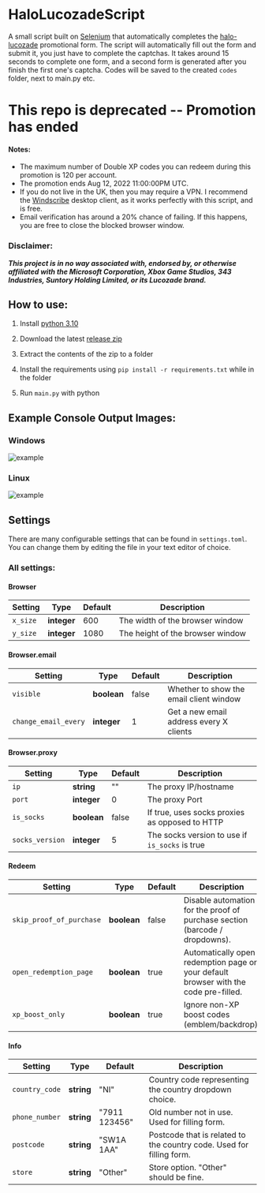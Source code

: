 HaloLucozadeScript
===============

A small script built on [Selenium](https://www.selenium.dev/selenium/docs/api/py/) that automatically completes the [halo-lucozade](https://halo.lucozade.com) promotional form.
The script will automatically fill out the form and submit it, you just have to complete the captchas.
It takes around 15 seconds to complete one form, and a second form is generated after you finish the first one's captcha.
Codes will be saved to the created `codes` folder, next to main.py etc.

# This repo is deprecated -- Promotion has ended

#### Notes:
+ The maximum number of Double XP codes you can redeem during this promotion is 120 per account.
+ The promotion ends Aug 12, 2022 11:00:00PM UTC.
+ If you do not live in the UK, then you may require a VPN. I recommend the [Windscribe](https://windscribe.net/) desktop client, as it works perfectly with this script, and is free.
+ Email verification has around a 20% chance of failing. If this happens, you are free to close the blocked browser window.

### Disclaimer:
_**This project is in no way associated with, endorsed by, or otherwise affiliated with the
Microsoft Corporation, Xbox Game Studios, 343 Industries, Suntory Holding Limited, or its Lucozade brand.**_

How to use:
---------------

1. Install [python 3.10](https://www.python.org/downloads/)

2. Download the latest [release zip](https://github.com/Cubicpath/HaloLucozadeScript/releases/latest)

3. Extract the contents of the zip to a folder

4. Install the requirements using `pip install -r requirements.txt` while in the folder

5. Run `main.py` with python

Example Console Output Images:
---------------
### Windows
![example](https://i.imgur.com/AEe3ayv.png)

### Linux
![example](https://i.imgur.com/QIoSexq.png)

Settings
---------------

There are many configurable settings that can be found in `settings.toml`.
You can change them by editing the file in your text editor of choice.

### All settings:

#### Browser
| Setting                  | Type        | Default       | Description                                                                          |
|--------------------------|-------------|---------------|--------------------------------------------------------------------------------------|
| `x_size`                 | **integer** | 600           | The width of the browser window                                                      |
| `y_size`                 | **integer** | 1080          | The height of the browser window                                                     |

#### Browser.email
| Setting                  | Type        | Default | Description                             |
|--------------------------|-------------|---------|-----------------------------------------|
| `visible`                | **boolean** | false   | Whether to show the email client window |
| `change_email_every`     | **integer** | 1       | Get a new email address every X clients |

#### Browser.proxy
| Setting         | Type        | Default | Description                                    |
|-----------------|-------------|---------|------------------------------------------------|
| `ip`            | **string**  | ""      | The proxy IP/hostname                          |
| `port`          | **integer** | 0       | The proxy Port                                 |
| `is_socks`      | **boolean** | false   | If true, uses socks proxies as opposed to HTTP |
| `socks_version` | **integer** | 5       | The socks version to use if `is_socks` is true |

#### Redeem
| Setting                  | Type        | Default       | Description                                                                          |
|--------------------------|-------------|---------------|--------------------------------------------------------------------------------------|
| `skip_proof_of_purchase` | **boolean** | false         | Disable automation for the proof of purchase section (barcode / dropdowns).          |
| `open_redemption_page`   | **boolean** | true          | Automatically open redemption page on your default browser with the code pre-filled. |
| `xp_boost_only`          | **boolean** | true          | Ignore non-XP boost codes (emblem/backdrop).                                         |

#### Info
| Setting                  | Type        | Default       | Description                                                                          |
|--------------------------|-------------|---------------|--------------------------------------------------------------------------------------|
| `country_code`           | **string**  | "NI"          | Country code representing the country dropdown choice.                               |
| `phone_number`           | **string**  | "7911 123456" | Old number not in use. Used for filling form.                                        |
| `postcode`               | **string**  | "SW1A 1AA"    | Postcode that is related to the country code. Used for filling form.                 |
| `store`                  | **string**  | "Other"       | Store option. "Other" should be fine.                                                |
